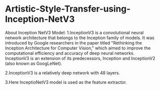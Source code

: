 # Artistic-Style-Transfer-using-Inception-NetV3

About Inception NetV3 Model:
1.InceptionV3 is a convolutional neural network architecture that belongs to the Inception family of models. It was introduced by Google researchers in the paper titled "Rethinking the Inception Architecture for Computer Vision," which aimed to improve the computational efficiency and accuracy of deep neural networks. InceptionV3 is an extension of its predecessors, Inception and InceptionV2 (also known as GoogLeNet).

2.InceptionV3 is a relatively deep network with 48 layers.

3.Here InceptioNetV3 model is used as the feature extractor.



